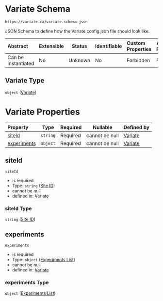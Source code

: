 # Variate Schema

```txt
https://variate.ca/variate.schema.json
```

JSON Schema to define how the Variate config.json file should look like.


| Abstract            | Extensible | Status  | Identifiable | Custom Properties | Additional Properties | Access Restrictions | Defined In                                                               |
| :------------------ | ---------- | ------- | ------------ | :---------------- | --------------------- | ------------------- | ------------------------------------------------------------------------ |
| Can be instantiated | No         | Unknown | No           | Forbidden         | Forbidden             | none                | [variate.schema.json](../out/variate.schema.json "open original schema") |

## Variate Type

`object` ([Variate](variate.md))

# Variate Properties

| Property                    | Type     | Required | Nullable       | Defined by                                                                                                |
| :-------------------------- | -------- | -------- | -------------- | :-------------------------------------------------------------------------------------------------------- |
| [siteId](#siteId)           | `string` | Required | cannot be null | [Variate](variate-properties-site-id.md "https&#x3A;//variate.ca/variate.schema.json#/properties/siteId") |
| [experiments](#experiments) | `object` | Required | cannot be null | [Variate](variate-properties-experiments-list.md "\#/properties/experiments#/properties/experiments")     |

## siteId




`siteId`

-   is required
-   Type: `string` ([Site ID](variate-properties-site-id.md))
-   cannot be null
-   defined in: [Variate](variate-properties-site-id.md "https&#x3A;//variate.ca/variate.schema.json#/properties/siteId")

### siteId Type

`string` ([Site ID](variate-properties-site-id.md))

## experiments




`experiments`

-   is required
-   Type: `object` ([Experiments List](variate-properties-experiments-list.md))
-   cannot be null
-   defined in: [Variate](variate-properties-experiments-list.md "\#/properties/experiments#/properties/experiments")

### experiments Type

`object` ([Experiments List](variate-properties-experiments-list.md))
